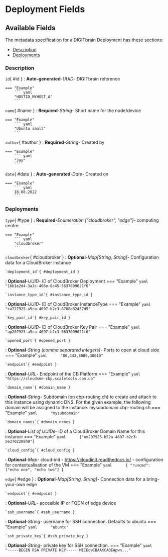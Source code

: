 <style>
  .md-content__button {
    display: none;
  }
</style>
# Deployment Fields


## Available Fields 

The metadata specification for a DIGITbrain Deployment
has these sections:

- [Description](#description)
- [Deployments](#deployments)


### Description


`id`{ #id }
:   **Auto-generated**-*UUID*- DIGITbrain reference

    === "Example"
        ``` yaml     
        "HOSTID_MYHOST_A"
        ```

`name`{ #name }
:   **Required**-*String*- Short name for the node/device

    === "Example"
        ``` yaml     
        "Ubuntu small"
        ```

`author`{ #author }
:   **Required**-*String*- Created by

    === "Example"
        ``` yaml     
        "Jay"
        ```

`date`{ #date }
:   **Auto-generated**-*Date*- Created on

    === "Example"
        ``` yaml     
        18.08.2022
        ```


### Deployments


`type`{ #type }
:   **Required**-*Enumeration ["cloudbroker", "edge"]*- computing centre

    === "Example"
        ``` yaml     
        "cloudbroker"
        ```

`cloudbroker`{ #cloudbroker }
:   **Optional**-*Map[String, String]*- Configuration data for a CloudBroker instance

    `deployment_id`{ #deployment_id }
:   **Optional**-*UUID*- ID of CloudBroker Deployment
        === "Example"
            ``` yaml     
            "16b1e2d4-3a2c-406e-8c45-5637099021f0"
            ```

    `instance_type_id`{ #instance_type_id }
:   **Optional**-*UUID*- ID of CloudBroker InstanceType
        === "Example"
            ``` yaml     
            "ca727925-a5ca-4697-b2c3-8788d82457d5"
            ```

    `key_pair_id`{ #key_pair_id }
:   **Optional**-*UUID*- ID of CloudBroker Key Pair
        === "Example"
            ``` yaml     
            "ap207925-a5ca-4697-b2c3-5637099021f0"
            ```

    `opened_port`{ #opened_port }
:   **Optional**-*String (comma separated integers)*- Ports to open at cloud side
        === "Example"
            ``` yaml     
            "80,443,8080,30010"
            ```

    `endpoint`{ #endpoint }
:   **Optional**-*URL*- Endpoint of the CB Platform
        === "Example"
            ``` yaml     
            "https://cloudsme-cbp.scaletools.com.ua"
            ```

    `domain_name`{ #domain_name }
:   **Optional**-*String*- Subdomain (on cbp-routing.ch) to create and attach to this instance using dynamic DNS. For the given example, the following domain will be assigned to the instance: mysubdomain.cbp-routing.ch
        === "Example"
            ``` yaml     
            "mysubdomain"
            ```

    `domain_names`{ #domain_names }
:   **Optional**-*List of UUIDs*- ID of a CloudBroker Domain Name for this instance
        === "Example"
            ``` yaml     
            ["om207925-b52a-4697-b2c3-563702208h9"]
            ```

    `cloud_config`{ #cloud_config }
:   **Optional**-*Map*- cloud-init - https://cloudinit.readthedocs.io/ - configuration for contextualisation of the VM
        === "Example"
            ``` yaml     
            {
              "runcmd": ["echo one", "echo two"]
            }
            ```

`edge`{ #edge }
:   **Optional**-*Map[String, String]*- Connection data for a bring-your-own edge

    `endpoint`{ #endpoint }
:   **Optional**-*URL*- accesible IP or FQDN of edge device

    `ssh_username`{ #ssh_username }
:   **Optional**-*String*- username for SSH connection. Defaults to ubuntu
        === "Example"
            ``` yaml     
            "ubuntu"
            ```

    `ssh_private_key`{ #ssh_private_key }
:   **Optional**-*String*- private key for SSH connection.
        === "Example"
            ``` yaml     
            "-----BEGIN RSA PRIVATE KEY----- MIIEowIBAAKCAQEApwn..."
            ```
